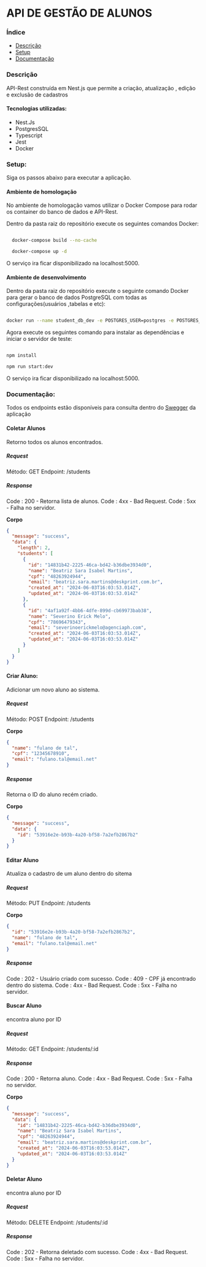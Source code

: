 # API DE GESTÃO DE ALUNOS

### Índice

- [Descrição](#descricao)
- [Setup](#setup)
- [Documentação](#documentacao)

### Descrição

API-Rest construída em Nest.js que permite a criação, atualização , edição e exclusão de cadastros

#### Tecnologias utilizadas:

- Nest.Js
- PostgresSQL
- Typescript
- Jest
- Docker

### Setup:

Siga os passos abaixo para executar a aplicação.

#### Ambiente de homologação

No ambiente de homologação vamos utilizar o Docker Compose para rodar os container do banco de dados e API-Rest.

Dentro da pasta raiz do repositório execute os seguintes comandos Docker:

```bash

  docker-compose build --no-cache

  docker-compose up -d

```

O serviço ira ficar disponibilizado na localhost:5000.

#### Ambiente de desenvolvimento

Dentro da pasta raiz do repositório execute o seguinte comando Docker para gerar o banco de dados PostgreSQL com todas as configurações(usuários ,tabelas e etc):

```bash

docker run --name student_db_dev -e POSTGRES_USER=postgres -e POSTGRES_DB=students_db -e POSTGRES_PASSWORD=root -v sql\init.sql -d postgres

```

Agora execute os seguintes comando para instalar as dependências e iniciar o servidor de teste:

```bash

npm install

npm run start:dev

```

O serviço ira ficar disponibilizado na localhost:5000.

### Documentação:

Todos os endpoints estão disponíveis para consulta dentro do [Swegger](localhost:5000/api) da aplicação

#### Coletar Alunos

Retorno todos os alunos encontrados.

##### Request

Método: GET
Endpoint: /students

##### Response

Code : 200 - Retorna lista de alunos.
Code : 4xx - Bad Request.
Code : 5xx - Falha no servidor.

**Corpo**

```json
{
  "message": "success",
  "data": {
    "length": 2,
    "students": [
      {
        "id": "14831b42-2225-46ca-bd42-b36dbe3934d0",
        "name": "Beatriz Sara Isabel Martins",
        "cpf": "48263924944",
        "email": "beatriz.sara.martins@deskprint.com.br",
        "created_at": "2024-06-03T16:03:53.014Z",
        "updated_at": "2024-06-03T16:03:53.014Z"
      },
      {
        "id": "4af1a92f-4bb6-4dfe-899d-cb69973bab38",
        "name": "Severino Erick Melo",
        "cpf": "78696479343",
        "email": "severinoerickmelo@agenciaph.com",
        "created_at": "2024-06-03T16:03:53.014Z",
        "updated_at": "2024-06-03T16:03:53.014Z"
      }
    ]
  }
}
```

#### Criar Aluno:

Adicionar um novo aluno ao sistema.

##### Request

Método: POST
Endpoint: /students

**Corpo**

```json
{
  "name": "fulano de tal",
  "cpf": "12345678910",
  "email": "fulano.tal@email.net"
}
```

##### Response

Retorna o ID do aluno recém criado.

**Corpo**

```json
{
  "message": "success",
  "data": {
    "id": "53916e2e-b93b-4a20-bf58-7a2efb2867b2"
  }
}
```

#### Editar Aluno

Atualiza o cadastro de um aluno dentro do sitema

##### Request

Método: PUT
Endpoint: /students

**Corpo**

```json
{
  "id": "53916e2e-b93b-4a20-bf58-7a2efb2867b2",
  "name": "fulano de tal",
  "email": "fulano.tal@email.net"
}
```

##### Response

Code : 202 - Usuário criado com sucesso.
Code : 409 - CPF já encontrado dentro do sistema.
Code : 4xx - Bad Request.
Code : 5xx - Falha no servidor.

#### Buscar Aluno

encontra aluno por ID

##### Request

Método: GET
Endpoint: /students/:id

##### Response

Code : 200 - Retorna aluno.
Code : 4xx - Bad Request.
Code : 5xx - Falha no servidor.

**Corpo**

```json
{
  "message": "success",
  "data": {
    "id": "14831b42-2225-46ca-bd42-b36dbe3934d0",
    "name": "Beatriz Sara Isabel Martins",
    "cpf": "48263924944",
    "email": "beatriz.sara.martins@deskprint.com.br",
    "created_at": "2024-06-03T16:03:53.014Z",
    "updated_at": "2024-06-03T16:03:53.014Z"
  }
}
```

#### Deletar Aluno

encontra aluno por ID

##### Request

Método: DELETE
Endpoint: /students/:id

##### Response

Code : 202 - Retorna deletado com sucesso.
Code : 4xx - Bad Request.
Code : 5xx - Falha no servidor.
